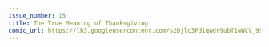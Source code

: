 ```yaml
---
issue_number: 15
title: The True Meaning of Thanksgiving
comic_url: https://lh3.googleusercontent.com/s2Djlc3Fd1qwdr9ubT1wWCV_9SPJ_fpSryFKlcu8jTvNOdJYA0W9YkSyd1mBvxg2YjdvhcOJ3H4JqAPn7kVmou13u_kCvIlGYdcLTtGYqaPE1UtvyEd9Pz88_nQimd6o341iEcPipg=w1200
---
```

